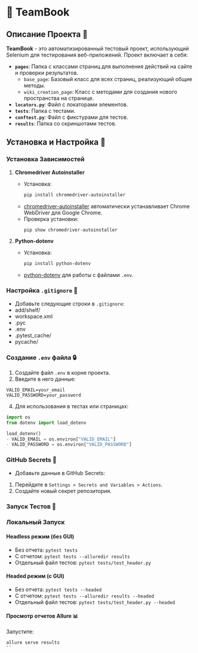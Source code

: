 # 📘 TeamBook

## Описание Проекта 📝
**TeamBook** - это автоматизированный тестовый проект, использующий Selenium для тестирования веб-приложений. Проект включает в себя:

- **`pages`**: Папка с классами страниц для выполнения действий на сайте и проверки результатов.
  - `base_page`: Базовый класс для всех страниц, реализующий общие методы.
  - `wiki_creation_page`: Класс с методами для создания нового пространства на странице.
- **`locators.py`**: Файл с локаторами элементов.
- **`tests`**: Папка с тестами.
- **`conftest.py`**: Файл с фикстурами для тестов.
- **`results`**: Папка со скриншотами тестов.

## Установка и Настройка 🔧

### Установка Зависимостей
1. **Chromedriver Autoinstaller**
   - Установка:
     ```bash
     pip install chromedriver-autoinstaller
     ```
   - [chromedriver-autoinstaller](https://pypi.org/project/chromedriver-autoinstaller/) автоматически устанавливает Chrome WebDriver для Google Chrome.
   - Проверка установки:
     ```bash
     pip show chromedriver-autoinstaller
     ```

2. **Python-dotenv**
   - Установка:
     ```bash
     pip install python-dotenv
     ```
   - [python-dotenv](https://pypi.org/project/python-dotenv/) для работы с файлами `.env`.

### Настройка `.gitignore` 🛑
- Добавьте следующие строки в `.gitignore`:
- add/shelf/
- workspace.xml
- .pyc
- .env
- .pytest_cache/
- pycache/


### Создание `.env` файла 🔒
1. Создайте файл `.env` в корне проекта.
2. Введите в него данные:
```
VALID_EMAIL=your_email
VALID_PASSWORD=your_password
```

4. Для использования в тестах или страницах:
```python
import os
from dotenv import load_dotenv

load_dotenv()
- VALID_EMAIL = os.environ["VALID_EMAIL"]
- VALID_PASSWORD = os.environ["VALID_PASSWORD"]
```

### GitHub Secrets 🔐
- Добавьте данные в GitHub Secrets:

1. Перейдите в `Settings > Secrets and Variables > Actions`.
2. Создайте новый секрет репозитория.

### Запуск Тестов 🚀

### Локальный Запуск

#### Headless режим (без GUI)
- Без отчета: ```pytest tests```
- С отчетом: ```pytest tests --alluredir results```
- Отдельный файл тестов: ```pytest tests/test_header.py```

#### Headed режим (с GUI)
- Без отчета: ```pytest tests --headed```
- С отчетом: ```pytest tests --alluredir results --headed```
- Отдельный файл тестов: ```pytest tests/test_header.py --headed```

#### Просмотр отчетов Allure 📊
Запустите:
```bash
allure serve results
``

